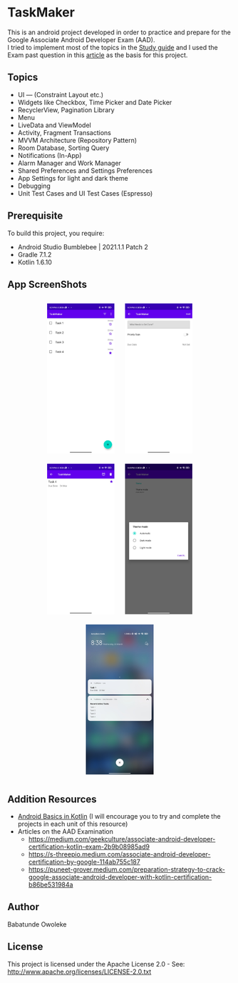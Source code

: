 # TaskMaker
This is an android project developed in order to practice and prepare for the Google Associate Android Developer Exam (AAD).<br>
I tried to implement most of the topics in the [Study guide](https://developers.google.com/certification/associate-android-developer/study-guide) and
I used the Exam past question in this [article](https://medium.com/@suyoggunjal/google-certified-android-developer-59af40bae846) as the basis for this project. 

## Topics 
- UI — (Constraint Layout etc.)
- Widgets like Checkbox, Time Picker and Date Picker
- RecyclerView, Pagination Library
- Menu 
- LiveData and ViewModel
- Activity, Fragment Transactions
- MVVM Architecture (Repository Pattern)
- Room Database, Sorting Query
- Notifications (In-App)
- Alarm Manager and Work Manager
- Shared Preferences and Settings Preferences 
- App Settings for light and dark theme
- Debugging
- Unit Test Cases and UI Test Cases (Espresso)

## Prerequisite
To build this project, you require:
- Android Studio Bumblebee | 2021.1.1 Patch 2
- Gradle 7.1.2
- Kotlin 1.6.10


## App ScreenShots
<h4 align="center">
<img src="screenshots/Screenshot_1.jpg" width="30%" vspace="10" hspace="10">
<img src="screenshots/Screenshot_2.jpg" width="30%" vspace="10" hspace="10">
<img src="screenshots/Screenshot_3.jpg" width="30%" vspace="10" hspace="10
<img src="screenshots/Screenshot_4.jpg" width="30%" vspace="10" hspace="10">
<img src="screenshots/Screenshot_5.jpg" width="30%" vspace="10" hspace="10">
<img src="screenshots/Screenshot_6.jpg" width="30%" vspace="10" hspace="10">

                                                                           
## Addition Resources
- [Android Basics in Kotlin](https://developer.android.com/courses/android-basics-kotlin/course) (I will encourage you to try and complete the projects in each unit of this resource) 
- Articles on the AAD Examination
    - https://medium.com/geekculture/associate-android-developer-certification-kotlin-exam-2b9b08985ad9
    - https://s-threepio.medium.com/associate-android-developer-certification-by-google-114ab755c187
    - https://puneet-grover.medium.com/preparation-strategy-to-crack-google-associate-android-developer-with-kotlin-certification-b86be531984a
                                                                           
## Author
Babatunde Owoleke

## License
This project is licensed under the Apache License 2.0 - See: http://www.apache.org/licenses/LICENSE-2.0.txt
                                                                      
